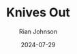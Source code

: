 ---
title: Knives Out
subtitle: Rian Johnson
year: 2019
image: ./images/knives-out.jpg
link: https://www.themoviedb.org/movie/546554/
date: 2024-07-29
type: Movie
tags: [{name: "Best of 2019", rank: 10}]
---